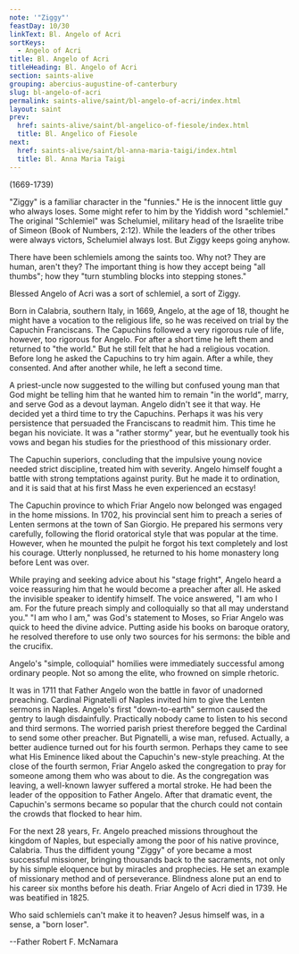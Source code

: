 ```yaml
---
note: '"Ziggy"'
feastDay: 10/30
linkText: Bl. Angelo of Acri
sortKeys:
  - Angelo of Acri
title: Bl. Angelo of Acri
titleHeading: Bl. Angelo of Acri
section: saints-alive
grouping: abercius-augustine-of-canterbury
slug: bl-angelo-of-acri
permalink: saints-alive/saint/bl-angelo-of-acri/index.html
layout: saint
prev:
  href: saints-alive/saint/bl-angelico-of-fiesole/index.html
  title: Bl. Angelico of Fiesole
next:
  href: saints-alive/saint/bl-anna-maria-taigi/index.html
  title: Bl. Anna Maria Taigi
---
```

(1669-1739)

"Ziggy" is a familiar character in the "funnies." He is the innocent little guy who always loses. Some might refer to him by the Yiddish word "schlemiel." The original "Schlemiel" was Schelumiel, military head of the Israelite tribe of Simeon (Book of Numbers, 2:12). While the leaders of the other tribes were always victors, Schelumiel always lost. But Ziggy keeps going anyhow.

There have been schlemiels among the saints too. Why not? They are human, aren't they? The important thing is how they accept being "all thumbs"; how they "turn stumbling blocks into stepping stones."

Blessed Angelo of Acri was a sort of schlemiel, a sort of Ziggy.

Born in Calabria, southern Italy, in 1669, Angelo, at the age of 18, thought he might have a vocation to the religious life, so he was received on trial by the Capuchin Franciscans. The Capuchins followed a very rigorous rule of life, however, too rigorous for Angelo. For after a short time he left them and returned to "the world." But he still felt that he had a religious vocation. Before long he asked the Capuchins to try him again. After a while, they consented. And after another while, he left a second time.

A priest-uncle now suggested to the willing but confused young man that God might be telling him that he wanted him to remain "in the world", marry, and serve God as a devout layman. Angelo didn't see it that way. He decided yet a third time to try the Capuchins. Perhaps it was his very persistence that persuaded the Franciscans to readmit him. This time he began his noviciate. It was a "rather stormy" year, but he eventually took his vows and began his studies for the priesthood of this missionary order.

The Capuchin superiors, concluding that the impulsive young novice needed strict discipline, treated him with severity. Angelo himself fought a battle with strong temptations against purity. But he made it to ordination, and it is said that at his first Mass he even experienced an ecstasy!

The Capuchin province to which Friar Angelo now belonged was engaged in the home missions. In 1702, his provincial sent him to preach a series of Lenten sermons at the town of San Giorgio. He prepared his sermons very carefully, following the florid oratorical style that was popular at the time. However, when he mounted the pulpit he forgot his text completely and lost his courage. Utterly nonplussed, he returned to his home monastery long before Lent was over.

While praying and seeking advice about his "stage fright", Angelo heard a voice reassuring him that he would become a preacher after all. He asked the invisible speaker to identify himself. The voice answered, "I am who I am. For the future preach simply and colloquially so that all may understand you." "I am who I am," was God's statement to Moses, so Friar Angelo was quick to heed the divine advice. Putting aside his books on baroque oratory, he resolved therefore to use only two sources for his sermons: the bible and the crucifix.

Angelo's "simple, colloquial" homilies were immediately successful among ordinary people. Not so among the elite, who frowned on simple rhetoric.

It was in 1711 that Father Angelo won the battle in favor of unadorned preaching. Cardinal Pignatelli of Naples invited him to give the Lenten sermons in Naples. Angelo's first "down-to-earth" sermon caused the gentry to laugh disdainfully. Practically nobody came to listen to his second and third sermons. The worried parish priest therefore begged the Cardinal to send some other preacher. But Pignatelli, a wise man, refused. Actually, a better audience turned out for his fourth sermon. Perhaps they came to see what His Eminence liked about the Capuchin's new-style preaching. At the close of the fourth sermon, Friar Angelo asked the congregation to pray for someone among them who was about to die. As the congregation was leaving, a well-known lawyer suffered a mortal stroke. He had been the leader of the opposition to Father Angelo. After that dramatic event, the Capuchin's sermons became so popular that the church could not contain the crowds that flocked to hear him.

For the next 28 years, Fr. Angelo preached missions throughout the kingdom of Naples, but especially among the poor of his native province, Calabria. Thus the diffident young "Ziggy" of yore became a most successful missioner, bringing thousands back to the sacraments, not only by his simple eloquence but by miracles and prophecies. He set an example of missionary method and of perseverance. Blindness alone put an end to his career six months before his death. Friar Angelo of Acri died in 1739. He was beatified in 1825.

Who said schlemiels can't make it to heaven? Jesus himself was, in a sense, a "born loser".

\--Father Robert F. McNamara